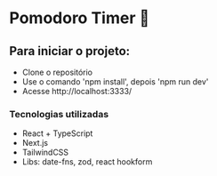 # Pomodoro Timer 🍅
## Para iniciar o projeto:
- Clone o repositório
- Use o comando 'npm install', depois 'npm run dev'
- Acesse http://localhost:3333/

### Tecnologias utilizadas
- React + TypeScript
- Next.js
- TailwindCSS
- Libs: date-fns, zod, react hookform
